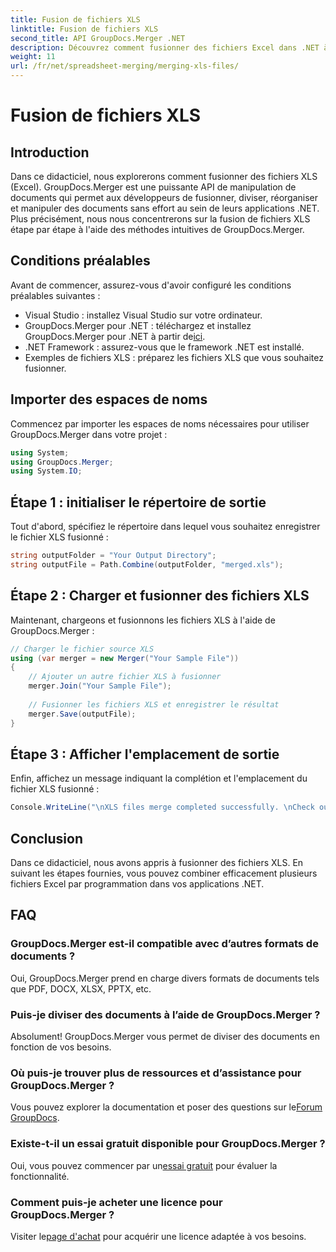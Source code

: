 ```yaml
---
title: Fusion de fichiers XLS
linktitle: Fusion de fichiers XLS
second_title: API GroupDocs.Merger .NET
description: Découvrez comment fusionner des fichiers Excel dans .NET à l'aide de GroupDocs.Merger pour une manipulation transparente des documents. Suivez notre tutoriel étape par étape.
weight: 11
url: /fr/net/spreadsheet-merging/merging-xls-files/
---
```


# Fusion de fichiers XLS

## Introduction
Dans ce didacticiel, nous explorerons comment fusionner des fichiers XLS (Excel). GroupDocs.Merger est une puissante API de manipulation de documents qui permet aux développeurs de fusionner, diviser, réorganiser et manipuler des documents sans effort au sein de leurs applications .NET. Plus précisément, nous nous concentrerons sur la fusion de fichiers XLS étape par étape à l'aide des méthodes intuitives de GroupDocs.Merger.
## Conditions préalables
Avant de commencer, assurez-vous d'avoir configuré les conditions préalables suivantes :
- Visual Studio : installez Visual Studio sur votre ordinateur.
-  GroupDocs.Merger pour .NET : téléchargez et installez GroupDocs.Merger pour .NET à partir de[ici](https://releases.groupdocs.com/merger/net/).
- .NET Framework : assurez-vous que le framework .NET est installé.
- Exemples de fichiers XLS : préparez les fichiers XLS que vous souhaitez fusionner.

## Importer des espaces de noms
Commencez par importer les espaces de noms nécessaires pour utiliser GroupDocs.Merger dans votre projet :
```csharp
using System; 
using GroupDocs.Merger;
using System.IO;
```
## Étape 1 : initialiser le répertoire de sortie
Tout d'abord, spécifiez le répertoire dans lequel vous souhaitez enregistrer le fichier XLS fusionné :
```csharp
string outputFolder = "Your Output Directory";
string outputFile = Path.Combine(outputFolder, "merged.xls");
```
## Étape 2 : Charger et fusionner des fichiers XLS
Maintenant, chargeons et fusionnons les fichiers XLS à l'aide de GroupDocs.Merger :
```csharp
// Charger le fichier source XLS
using (var merger = new Merger("Your Sample File"))
{
    // Ajouter un autre fichier XLS à fusionner
    merger.Join("Your Sample File");
    
    // Fusionner les fichiers XLS et enregistrer le résultat
    merger.Save(outputFile);
}
```
## Étape 3 : Afficher l'emplacement de sortie
Enfin, affichez un message indiquant la complétion et l'emplacement du fichier XLS fusionné :
```csharp
Console.WriteLine("\nXLS files merge completed successfully. \nCheck output in {0}", outputFolder);
```

## Conclusion
Dans ce didacticiel, nous avons appris à fusionner des fichiers XLS. En suivant les étapes fournies, vous pouvez combiner efficacement plusieurs fichiers Excel par programmation dans vos applications .NET.

## FAQ
### GroupDocs.Merger est-il compatible avec d’autres formats de documents ?
Oui, GroupDocs.Merger prend en charge divers formats de documents tels que PDF, DOCX, XLSX, PPTX, etc.
### Puis-je diviser des documents à l’aide de GroupDocs.Merger ?
Absolument! GroupDocs.Merger vous permet de diviser des documents en fonction de vos besoins.
### Où puis-je trouver plus de ressources et d’assistance pour GroupDocs.Merger ?
Vous pouvez explorer la documentation et poser des questions sur le[Forum GroupDocs](https://forum.groupdocs.com/c/merger/32).
### Existe-t-il un essai gratuit disponible pour GroupDocs.Merger ?
 Oui, vous pouvez commencer par un[essai gratuit](https://releases.groupdocs.com/) pour évaluer la fonctionnalité.
### Comment puis-je acheter une licence pour GroupDocs.Merger ?
 Visiter le[page d'achat](https://purchase.groupdocs.com/buy) pour acquérir une licence adaptée à vos besoins.